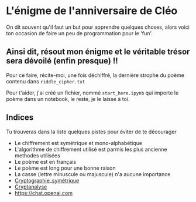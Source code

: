 # L'énigme de l'anniversaire de Cléo

On dit souvent qu'il faut un but pour apprendre quelques choses, alors voici ton occasion de faire un peu de programmation pour le 'fun'.

## Ainsi dit, résout mon énigme et le véritable trésor sera dévoilé (enfin presque) !!

Pour ce faire, récite-moi, une fois déchiffré, la dernière strophe du poème contenu dans `riddle_cipher.txt`

Pour t'aider, j'ai créé un fichier, nommé `start_here.ipynb` qui importe le poème dans un notebook, le reste, je le laisse à toi.

## Indices

Tu trouveras dans la liste quelques pistes pour éviter de te décourager

- Le chiffrement est symétrique et mono-alphabétique
- L'algorithme de chiffrement utilisé est parmis les plus ancienne methodes utilisées
- Le poème est en français
- Le poème est long pour une bonne raison
- La casse (lettre minuscule ou majuscule) n'a aucune importance
- [Cryptographie_symétrique](https://fr.wikipedia.org/wiki/Cryptographie_sym%C3%A9trique)
- [Cryptanalyse](https://fr.wikipedia.org/wiki/Cryptanalyse)
- https://chat.openai.com